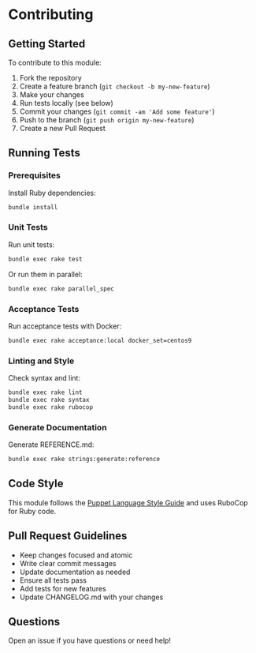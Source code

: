# Contributing

## Getting Started

To contribute to this module:

1. Fork the repository
1. Create a feature branch (`git checkout -b my-new-feature`)
1. Make your changes
1. Run tests locally (see below)
1. Commit your changes (`git commit -am 'Add some feature'`)
1. Push to the branch (`git push origin my-new-feature`)
1. Create a new Pull Request

## Running Tests

### Prerequisites

Install Ruby dependencies:

```bash
bundle install
```

### Unit Tests

Run unit tests:

```bash
bundle exec rake test
```

Or run them in parallel:

```bash
bundle exec rake parallel_spec
```

### Acceptance Tests

Run acceptance tests with Docker:

```bash
bundle exec rake acceptance:local docker_set=centos9
```

### Linting and Style

Check syntax and lint:

```bash
bundle exec rake lint
bundle exec rake syntax
bundle exec rake rubocop
```

### Generate Documentation

Generate REFERENCE.md:

```bash
bundle exec rake strings:generate:reference
```

## Code Style

This module follows the
[Puppet Language Style Guide](https://puppet.com/docs/puppet/latest/style_guide.html)
and uses RuboCop for Ruby code.

## Pull Request Guidelines

- Keep changes focused and atomic
- Write clear commit messages
- Update documentation as needed
- Ensure all tests pass
- Add tests for new features
- Update CHANGELOG.md with your changes

## Questions

Open an issue if you have questions or need help!
